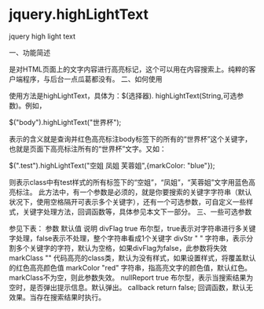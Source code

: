jquery.highLightText
====================

jquery high light text

一、功能简述

是对HTML页面上的文字内容进行高亮标记，这个可以用在内容搜索上。纯粹的客户端程序，与后台一点瓜葛都没有。
二、如何使用

使用方法是highLightText，具体为：$(选择器). highLightText(String,可选参数)。例如，

$("body").highLightText("世界杯");

表示的含义就是查询并红色高亮标注body标签下的所有的“世界杯”这个关键字，也就是页面下高亮标注所有的“世界杯”文字。又如：

$(".test").highLightText("空姐 凤姐 芙蓉姐",{markColor: "blue"});

则表示class中有test样式的所有标签下的“空姐”，“凤姐”，“芙蓉姐”文字用蓝色高亮标注。
此方法中，有一个参数是必须的，就是你要搜索的关键字字符串（默认状况下，使用空格隔开可表示多个关键字），还有一个可选参数，可自定义一些样式，关键字处理方法，回调函数等，具体参见本文下一部分。
三、一些可选参数

参见下表：
参数 	默认值 	说明
divFlag 	true 	布尔型，true表示对字符串进行多关键字处理，false表示不处理，整个字符串看成1个关键字
divStr 	" " 	字符串，表示分割多个关键字的字符，默认为空格，如果divFlag为false，此参数将失效
markClass 	"" 	代码高亮的class类，默认为没有样式，如果设置样式，将覆盖默认的红色高亮颜色值
markColor 	"red" 	字符串，指高亮文字的颜色值，默认红色。markClass不为空，则此参数失效。
nullReport 	true 	布尔型，表示当搜索结果为空时，是否弹出提示信息。默认弹出。
callback 	return false; 	回调函数，默认无效果。当存在搜索结果时执行。

